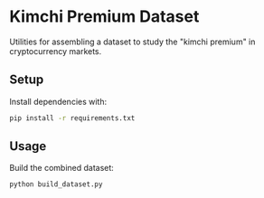 # Kimchi Premium Dataset

Utilities for assembling a dataset to study the "kimchi premium" in cryptocurrency markets.

## Setup

Install dependencies with:

```bash
pip install -r requirements.txt
```

## Usage

Build the combined dataset:

```bash
python build_dataset.py
```